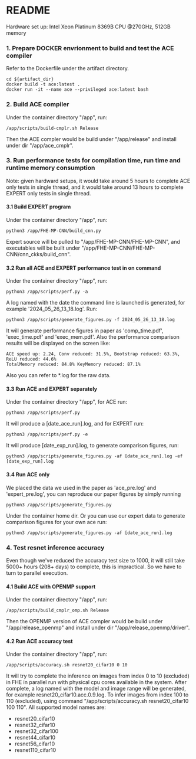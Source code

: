 README
================
Hardware set up: Intel Xeon Platinum 8369B CPU @270GHz, 512GB memory

### 1. Prepare DOCKER envrionment to build and test the ACE compiler
Refer to the Dockerfile under the artifact directory.
```
cd ${artifact_dir}
docker build -t ace:latest .
docker run -it --name ace --privileged ace:latest bash
```

### 2. Build ACE compiler
Under the container directory "/app", run:
```
/app/scripts/build-cmplr.sh Release
```
Then the ACE compler would be build under "/app/release" and install under dir "/app/ace_cmplr".

### 3. Run performance tests for compilation time, run time and runtime memory consumption
Note: given hardward setups, it would take around 5 hours to complete ACE only tests in single thread, and it would take around 13 hours to complete EXPERT only tests in single thread.

#### 3.1 Build EXPERT program
Under the container directory "/app", run:
```
python3 /app/FHE-MP-CNN/build_cnn.py
```
Expert source will be pulled to "/app/FHE-MP-CNN/FHE-MP-CNN", and executables will be built under "/app/FHE-MP-CNN/FHE-MP-CNN/cnn_ckks/build_cnn".


#### 3.2 Run all ACE and EXPERT performance test in on command
Under the container directory "/app", run:
```
python3 /app/scripts/perf.py -a
```
A log named with the date the command line is launched is generated, for example '2024_05_26_13_18.log'. Run:
```
python3 /app/scripts/generate_figures.py -f 2024_05_26_13_18.log
```
It will generate performance figures in paper as 'comp_time.pdf', 'exec_time.pdf' and 'exec_mem.pdf'.
Also the performance comparison results will be displayed on the screen like:
```
ACE speed up: 2.24, Conv reduced: 31.5%, Bootstrap reduced: 63.3%, ReLU reduced: 44.6%
TotalMemory reduced: 84.8% KeyMemory reduced: 87.1%
```
Also you can refer to *.log for the raw data.

#### 3.3 Run ACE and EXPERT separately
Under the container directory "/app", for ACE run:
```
python3 /app/scripts/perf.py
```
It will produce a [date_ace_run].log, and for EXPERT run:
```
python3 /app/scripts/perf.py -e
```
It will produce [date_exp_run].log, to generate comparison figures, run:
```
python3 /app/scripts/generate_figures.py -af [date_ace_run].log -ef [date_exp_run].log
```

#### 3.4 Run ACE only
We placed the data we used in the paper as 'ace_pre.log' and 'expert_pre.log', you can reproduce our paper figures by simply running
```
python3 /app/scripts/generate_figures.py
```
Under the container home dir.
Or you can use our expert data to generate comparison figures for your own ace run:
```
python3 /app/scripts/generate_figures.py -af [date_ace_run].log
```

### 4. Test resnet inference accuracy
Even though we've reduced the accuracy test size to 1000, it will still take 5000+ hours (208+ days) to complete, this is impractical. So we have to turn to parallel execution.

#### 4.1 Build ACE with OPENMP support
Under the container directory "/app", run:
```
/app/scripts/build_cmplr_omp.sh Release
```
Then the OPENMP version of ACE compler would be build under "/app/release_openmp" and install under dir "/app/release_openmp/driver".

#### 4.2 Run ACE accuracy test
Under the container directory "/app", run:
```
/app/scripts/accuracy.sh resnet20_cifar10 0 10
```
It will try to complete the inference on images from index 0 to 10 (excluded) in FHE in parallel run with physical cpu cores available in the system. After complete, a log named with the model and image range will be generated, for example resnet20_cifar10.acc.0.9.log. To infer images from index 100 to 110 (excluded), using command "/app/scripts/accuracy.sh resnet20_cifar10 100 110". All supported model names are:
*    resnet20_cifar10
*    resnet32_cifar10
*    resnet32_cifar100
*    resnet44_cifar10
*    resnet56_cifar10
*    resnet110_cifar10

